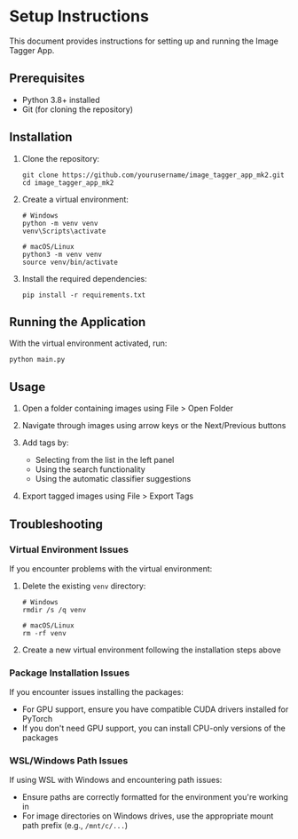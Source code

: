 # Setup Instructions

This document provides instructions for setting up and running the Image Tagger App.

## Prerequisites

- Python 3.8+ installed
- Git (for cloning the repository)

## Installation

1. Clone the repository:
   ```
   git clone https://github.com/yourusername/image_tagger_app_mk2.git
   cd image_tagger_app_mk2
   ```

2. Create a virtual environment:
   ```
   # Windows
   python -m venv venv
   venv\Scripts\activate

   # macOS/Linux
   python3 -m venv venv
   source venv/bin/activate
   ```

3. Install the required dependencies:
   ```
   pip install -r requirements.txt
   ```

## Running the Application

With the virtual environment activated, run:
```
python main.py
```

## Usage

1. Open a folder containing images using File > Open Folder
2. Navigate through images using arrow keys or the Next/Previous buttons
3. Add tags by:
   - Selecting from the list in the left panel
   - Using the search functionality 
   - Using the automatic classifier suggestions

4. Export tagged images using File > Export Tags

## Troubleshooting

### Virtual Environment Issues

If you encounter problems with the virtual environment:

1. Delete the existing `venv` directory:
   ```
   # Windows
   rmdir /s /q venv
   
   # macOS/Linux
   rm -rf venv
   ```

2. Create a new virtual environment following the installation steps above

### Package Installation Issues

If you encounter issues installing the packages:

- For GPU support, ensure you have compatible CUDA drivers installed for PyTorch
- If you don't need GPU support, you can install CPU-only versions of the packages

### WSL/Windows Path Issues

If using WSL with Windows and encountering path issues:
- Ensure paths are correctly formatted for the environment you're working in
- For image directories on Windows drives, use the appropriate mount path prefix (e.g., `/mnt/c/...`)